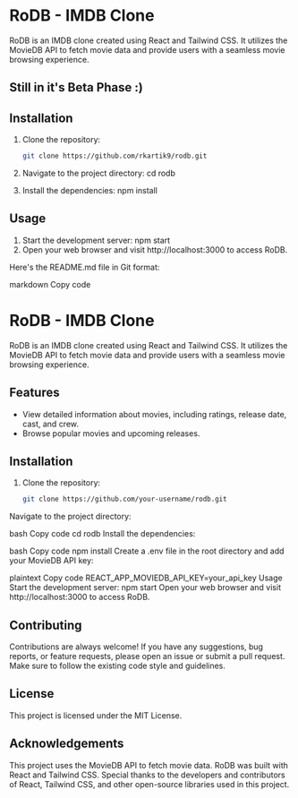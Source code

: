 # RoDB - IMDB Clone


RoDB is an IMDB clone created using React and Tailwind CSS. It utilizes the MovieDB API to fetch movie data and provide users with a seamless movie browsing experience.

## Still in it's Beta Phase :)

## Installation

1. Clone the repository:

   ```bash
   git clone https://github.com/rkartik9/rodb.git
2. Navigate to the project directory:
    cd rodb
3. Install the dependencies:
    npm install

## Usage
1. Start the development server:
    npm start
2. Open your web browser and visit http://localhost:3000 to access RoDB.


Here's the README.md file in Git format:

markdown
Copy code
# RoDB - IMDB Clone



RoDB is an IMDB clone created using React and Tailwind CSS. It utilizes the MovieDB API to fetch movie data and provide users with a seamless movie browsing experience.

## Features

- View detailed information about movies, including ratings, release date, cast, and crew.
- Browse popular movies and upcoming releases.


## Installation

1. Clone the repository:

   ```bash
   git clone https://github.com/your-username/rodb.git
Navigate to the project directory:

bash
Copy code
cd rodb
Install the dependencies:

bash
Copy code
npm install
Create a .env file in the root directory and add your MovieDB API key:

plaintext
Copy code
REACT_APP_MOVIEDB_API_KEY=your_api_key
Usage
Start the development server:
npm start
Open your web browser and visit http://localhost:3000 to access RoDB.

## Contributing
Contributions are always welcome! If you have any suggestions, bug reports, or feature requests, please open an issue or submit a pull request. Make sure to follow the existing code style and guidelines.

## License
This project is licensed under the MIT License.

## Acknowledgements
This project uses the MovieDB API to fetch movie data.
RoDB was built with React and Tailwind CSS.
Special thanks to the developers and contributors of React, Tailwind CSS, and other open-source libraries used in this project.
